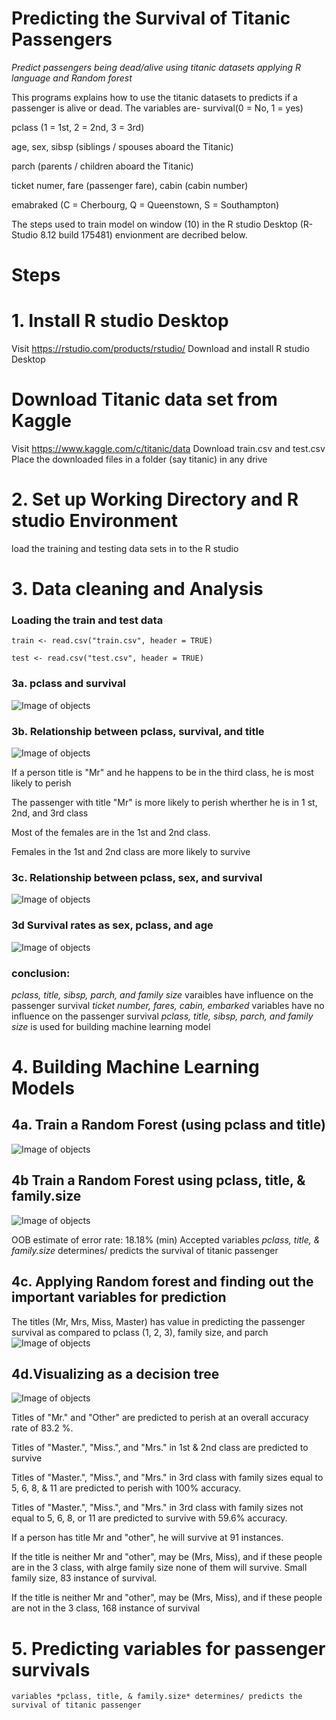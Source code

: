 # Predicting the Survival of Titanic Passengers

*Predict passengers being dead/alive using titanic datasets applying R language and Random forest*

This programs explains how to use the titanic datasets to predicts if a passenger is alive or dead. The variables are-
survival(0 = No, 1 = yes)

pclass (1 = 1st, 2 = 2nd, 3 = 3rd)

age, sex, sibsp (siblings / spouses aboard the Titanic)

parch (parents / children aboard the Titanic)

ticket numer, fare (passenger fare), cabin (cabin number)

emabraked (C = Cherbourg, Q = Queenstown, S = Southampton)

The steps used to train model on window (10) in the R studio Desktop (R-Studio 8.12 build 175481) envionment are decribed below.


# Steps

# 1. Install R studio Desktop

Visit https://rstudio.com/products/rstudio/
Download and install R studio Desktop

# Download Titanic data set from Kaggle

Visit https://www.kaggle.com/c/titanic/data
Download train.csv and test.csv
Place the downloaded files in a folder (say titanic) in any drive

# 2. Set up Working Directory and R studio Environment
load the training and testing data sets in to the R studio

# 3. Data cleaning and Analysis
### Loading the train and test data

```
train <- read.csv("train.csv", header = TRUE)

test <- read.csv("test.csv", header = TRUE)
```

### 3a. pclass and survival
![Image of objects](https://github.com/ashar367/titanic-passenger-survival/blob/master/image/Rplot-02.png)

### 3b. Relationship between pclass, survival, and title
![Image of objects](https://github.com/ashar367/titanic-passenger-survival/blob/master/image/pclass-survival-title.png)

If a person title is "Mr" and he happens to be in the third class, he is most likely to perish

The passenger with title "Mr" is more likely to perish wherther he is in 1 st, 2nd, and 3rd class

Most of the females are in the 1st and 2nd class.

Females in the 1st and 2nd class are more likely to survive

### 3c. Relationship between pclass, sex, and survival
![Image of objects](https://github.com/ashar367/titanic-passenger-survival/blob/master/image/sex-pclass-survival.png)

### 3d Survival rates as sex, pclass, and age
![Image of objects](https://github.com/ashar367/titanic-passenger-survival/blob/master/image/Survival%20rates-sex-pclass-age.png)

### conclusion:
*pclass, title, sibsp, parch, and family size* varaibles have influence on the passenger survival
*ticket number, fares, cabin, embarked* variables have no influence  on the passenger survival
*pclass, title, sibsp, parch, and family size* is used for building machine learning model

# 4. Building Machine Learning Models
## 4a. Train a Random Forest (using pclass and title)
![Image of objects](https://github.com/ashar367/titanic-passenger-survival/blob/master/image/rf-title-pclass.png)

## 4b Train a Random Forest using pclass, title, & family.size
![Image of objects](https://github.com/ashar367/titanic-passenger-survival/blob/master/image/rf-title-familysize-pclass)

OOB estimate of error rate: 18.18% (min)
Accepted
variables *pclass, title, & family.size* determines/ predicts the survival of titanic passenger

## 4c. Applying Random forest and finding out the important variables for prediction
The titles (Mr, Mrs, Miss, Master) has value in predicting the passenger survival as compared to pclass (1, 2, 3), family size, and parch
![Image of objects](https://github.com/ashar367/titanic-passenger-survival/blob/master/image/plot_zoom_png)

## 4d.Visualizing as a decision tree
![Image of objects](https://github.com/ashar367/titanic-passenger-survival/blob/master/image/Rplot-33.png)

Titles of "Mr." and "Other" are predicted to perish at an overall accuracy rate of 83.2 %.

Titles of "Master.", "Miss.", and "Mrs." in 1st & 2nd class are predicted to survive

Titles of "Master.", "Miss.", and "Mrs." in 3rd class with family sizes equal to 5, 6, 8, & 11 are predicted to perish with 100% accuracy.

Titles of "Master.", "Miss.", and "Mrs." in 3rd class with family sizes not equal to 5, 6, 8, or 11 are predicted to survive with 59.6% accuracy.

If a person has title Mr and "other", he will survive at 91 instances. 

If the title is neither Mr and "other", may be (Mrs, Miss), and if these people are in the  3 class, with alrge family size none of them will survive. Small family size, 83 instance of survival.

If the title is neither Mr and "other", may be (Mrs, Miss), and if these people are not in the  3 class, 168 instance of survival

# 5. Predicting variables for passenger survivals

```
variables *pclass, title, & family.size* determines/ predicts the survival of titanic passenger
```
